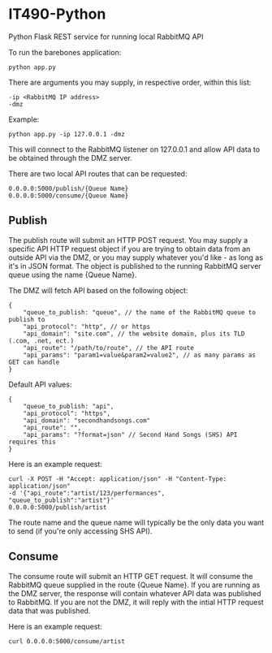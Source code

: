 # IT490-Python
Python Flask REST service for running local RabbitMQ API

To run the barebones application:

    python app.py

There are arguments you may supply, in respective order, within this list:

    -ip <RabbitMQ IP address>
    -dmz

Example:

    python app.py -ip 127.0.0.1 -dmz

This will connect to the RabbitMQ listener on 127.0.0.1 and allow API data to be obtained through the DMZ server.

There are two local API routes that can be requested:

    0.0.0.0:5000/publish/{Queue Name}
    0.0.0.0:5000/consume/{Queue Name}

## Publish
The publish route will submit an HTTP POST request. You may supply a specific API HTTP request object if you are trying to obtain data from an outside API via the DMZ, or you may supply whatever you'd like - as long as it's in JSON format. The object is published to the running RabbitMQ server queue using the name {Queue Name}.

The DMZ will fetch API based on the following object:

    {
        "queue_to_publish: "queue", // the name of the RabbitMQ queue to publish to
        "api_protocol": "http", // or https
        "api_domain": "site.com", // the website domain, plus its TLD (.com, .net, ect.)
        "api_route": "/path/to/route", // the API route
        "api_params": "param1=value&param2=value2", // as many params as GET can handle
    }

Default API values:

    {
        "queue_to_publish: "api",
        "api_protocol": "https",
        "api_domain": "secondhandsongs.com"
        "api_route": "",
        "api_params": "?format=json" // Second Hand Songs (SHS) API requires this
    }

Here is an example request:

    curl -X POST -H "Accept: application/json" -H "Content-Type: application/json" 
    -d '{"api_route":"artist/123/performances", "queue_to_publish":"artist"}' 
    0.0.0.0:5000/publish/artist

The route name and the queue name will typically be the only data you want to send (if you're only accessing SHS API).

## Consume
The consume route will submit an HTTP GET request. It will consume the RabbitMQ queue supplied in the route {Queue Name}. If you are running as the DMZ server, the response will contain whatever API data was published to RabbitMQ. If you are not the DMZ, it will reply with the intial HTTP request data that was published.

Here is an example request:

    curl 0.0.0.0:5000/consume/artist